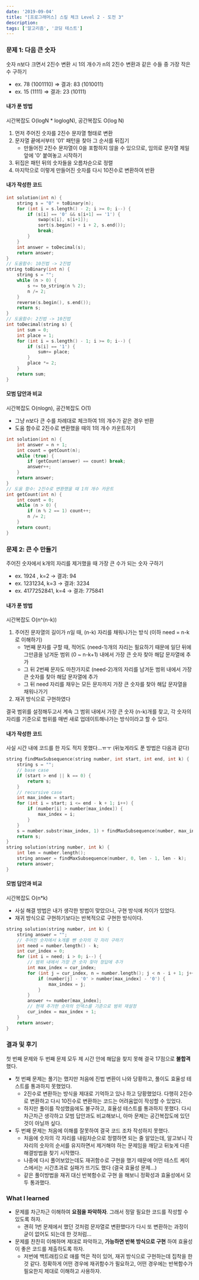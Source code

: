 ```yaml
---
date: '2019-09-04'
title: "[프로그래머스] 스킬 체크 Level 2 - 도전 3"
description: 
tags: ['알고리즘', '코딩 테스트']
---
```


### 문제 1: 다음 큰 숫자
숫자 n보다 크면서 2진수 변환 시 1의 개수가 n의 2진수 변환과 같은 수들 중 가장 작은 수 구하기
- ex. 78 (1001110) => 결과: 83 (1010011)
- ex. 15 (1111) => 결과: 23 (10111)

#### 내가 푼 방법
시간복잡도 O(logN * loglogN), 공간복잡도 O(log N)
1. 먼저 주어진 숫자를 2진수 문자열 형태로 변환
2. 문자열 끝에서부터 '01' 패턴을 찾아 그 순서를 뒤집기
    - 만들어진 2진수 문자열이 0을 포함하지 않을 수 있으므로, 임의로 문자열 제일 앞에 '0' 붙여놓고 시작하기
3. 뒤집은 패턴 뒤의 숫자들을 오름차순으로 정렬
4. 마지막으로 이렇게 만들어진 숫자를 다시 10진수로 변환하여 반환

#### 내가 작성한 코드
```cpp
int solution(int n) {
    string s = "0" + toBinary(n);   
    for (int i = s.length() - 2; i >= 0; i--) {
        if (s[i] == '0' && s[i+1] == '1') {
            swap(s[i], s[i+1]);
            sort(s.begin() + i + 2, s.end());
            break;
        }
    }
    int answer = toDecimal(s);
    return answer;
}
// 도움함수: 10진법 -> 2진법
string toBinary(int n) {
    string s = "";
    while (n > 0) {
        s += to_string(n % 2);
        n /= 2;
    }
    reverse(s.begin(), s.end());
    return s;
}
// 도움함수: 2진법 -> 10진법
int toDecimal(string s) {
    int sum = 0;
    int place = 1;
    for (int i = s.length() - 1; i >= 0; i--) {
        if (s[i] == '1') {
            sum+= place;
        }
        place *= 2;
    }
    return sum;
}
```

#### 모범 답안과 비교
시간복잡도 O(nlogn), 공간복잡도 O(1)
- 그냥 n보다 큰 수를 차례대로 체크하여 1의 개수가 같은 경우 반환
- 도움 함수로 2진수로 변환했을 때의 1의 개수 카운트하기
```cpp
int solution(int n) {
    int answer = n + 1;
    int count = getCount(n);
    while (true) {
        if (getCount(answer) == count) break;
        answer++;
    }
    return answer;
}
// 도움 함수: 2진수로 변환했을 때 1의 개수 카운트
int getCount(int n) {
    int count = 0;
    while (n > 0) {
        if (n % 2 == 1) count++;
        n /= 2;
    }
    return count;
}
```

### 문제 2: 큰 수 만들기
주어진 숫자에서 k개의 자리를 제거했을 때 가장 큰 수가 되는 숫자 구하기
- ex. 1924 , k=2 -> 결과: 94
- ex. 1231234, k=3 -> 결과: 3234
- ex. 4177252841, k=4 -> 결과: 775841

#### 내가 푼 방법
시간복잡도 O(n^(n-k))
1. 주어진 문자열의 길이가 n일 때, (n-k) 자리를 채워나가는 방식 (이하 need = n-k로 이해하기)
    - 1번째 문자를 구할 때, 적어도 (need-1)개의 자리는 필요하기 때문에 일단 뒤에 그만큼을 남겨둔 범위 (0 ~ n-k+1) 내에서 가장 큰 숫자 찾아 해답 문자열에 추가
    - 그 뒤 2번째 문자도 마찬가지로 (need-2)개의 자리를 남겨둔 범위 내에서 가장 큰 숫자를 찾아 해답 문자열에 추가
    - 그 뒤 need 자리를 채우는 모든 문자까지 가장 큰 숫자를 찾아 해답 문자열을 채워나가기
2. 재귀 방식으로 구현하였다

결국 범위를 설정해두고서 계속 그 범위 내에서 가장 큰 숫자 (n-k)개를 찾고, 각 숫자의 자리를 기준으로 범위를 매번 새로 업데이트해나가는 방식이라고 할 수 있다.

#### 내가 작성한 코드
사실 시간 내에 코드를 한 자도 적지 못했다...ㅠㅜ (뒤늦게라도 푼 방법은 다음과 같다)
```cpp
string findMaxSubsequence(string number, int start, int end, int k) {   
    string s = "";
    // base case
    if (start > end || k == 0) {
        return s;
    }    
    // recursive case
    int max_index = start;
    for (int i = start; i <= end - k + 1; i++) {
        if (number[i] > number[max_index]) {
            max_index = i;
        }
    }
    s = number.substr(max_index, 1) + findMaxSubsequence(number, max_index + 1, end, k - 1); 
    return s;
}
string solution(string number, int k) {
    int len = number.length();
    string answer = findMaxSubsequence(number, 0, len - 1, len - k);
    return answer;
}
```

#### 모범 답안과 비교
시간복잡도 O(n*k)
- 사실 해결 방법은 내가 생각한 방법이 맞았으나, 구현 방식에 차이가 있었다.
- 재귀 방식으로 구현하기보다는 반복적으로 구현한 방식이다. 
```cpp
string solution(string number, int k) {
    string answer = "";
    // 주어진 숫자에서 k개를 뺀 숫자의 각 자리 구하기
    int need = number.length() - k;
    int cur_index = 0;
    for (int i = need; i > 0; i--) {
        // 범위 내에서 가장 큰 숫자 찾아 정답에 추가
        int max_index = cur_index;
        for (int j = cur_index, n = number.length(); j < n - i + 1; j++) {
            if (number[j] - '0' > number[max_index] - '0') {
                max_index = j;
            }
        }
        answer += number[max_index];
        // 현재 추가한 숫자의 인덱스를 기준으로 범위 재설정
        cur_index = max_index + 1;
    }
    return answer;
}
```

### 결과 및 후기
첫 번째 문제와 두 번째 문제 모두 제 시간 안에 해답을 찾지 못해 결국 17점으로 __불합격__ 했다.
- 첫 번째 문제는 풀기는 했지만 처음에 진법 변환이 나와 당황하고, 풀이도 효율성 테스트를 통과하지 못했었다.
    - 2진수로 변환하는 방식을 제대로 기억하고 있나 하고 당황했었다. 다행히 2진수로 변환하고 다시 10진수로 변환하는 코드는 어려움없이 작성할 수 있었다.
    - 하지만 풀이를 작성했음에도 불구하고, 효율성 테스트를 통과하지 못했다. 다시 차근차근 생각하고 모범 답안과도 비교해보니, 아마 문제는 공간복잡도에 있던 것이 아닐까 싶다.
- 두 번째 문제는 처음에 이해를 잘못하여 결국 코드 조차 작성하지 못했다. 
    - 처음에 숫자의 각 자리를 내림차순으로 정렬하면 되는 줄 알았는데, 알고보니 각 자리의 숫자의 순서를 유지하면서 제거해야 하는 문제임을 깨닫고 뒤늦게 다른 해결방법을 찾기 시작했다.
    - 나중에 다시 풀어보았는데도 재귀함수로 구현을 했기 때문에 어떤 테스트 케이스에서는 시간초과로 실패가 뜨기도 했다 (결국 효율성 문제...)
    - 같은 풀이방법을 재귀 대신 반복함수로 구현 을 해보니 정확성과 효율성에서 모두 통과했다.

### What I learned
- 문제를 차근차근 이해하여 __요점을 파악하자__. 그래서 정말 필요한 코드를 작성할 수 있도록 하자. 
    - 괜히 1번 문제에서 했던 것처럼 문자열로 변환했다가 다시 또 변환하는 과정이 굳이 없어도 되는데 한 것처럼...
- 문제를 찬찬히 이해하며 제대로 파악하고, __가능하면 반복 방식으로 구현__ 하여 효율성이 좋은 코드를 제출하도록 하자.
    - 저번에 백트래킹으로 애를 먹은 적이 있어, 재귀 방식으로 구현하는데 집착을 한 것 같다. 정확하게 어떤 경우에 재귀함수가 필요하고, 어떤 경우에는 반복함수가 필요한지 제대로 이해하고 사용하자.